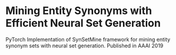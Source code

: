 # Mining Entity Synonyms with Efficient Neural Set Generation
PyTorch Implementation of SynSetMine framework for mining entity synonym sets with neural set generation. Published in AAAI 2019
